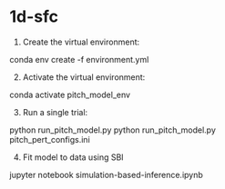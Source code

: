 # 1d-sfc

1. Create the virtual environment:

conda env create -f environment.yml

2. Activate the virtual environment:

conda activate pitch_model_env

3. Run a single trial:

python run_pitch_model.py <config file>
python run_pitch_model.py pitch_pert_configs.ini

4. Fit model to data using SBI

jupyter notebook
simulation-based-inference.ipynb